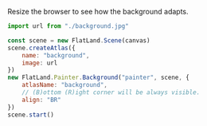 Resize the browser to see how the background adapts.


```js
import url from "./background.jpg"

const scene = new FlatLand.Scene(canvas)
scene.createAtlas({
    name: "background",
    image: url
})
new FlatLand.Painter.Background("painter", scene, {
    atlasName: "background",
    // (B)ottom (R)ight corner will be always visible.
    align: "BR"
})
scene.start()
```
